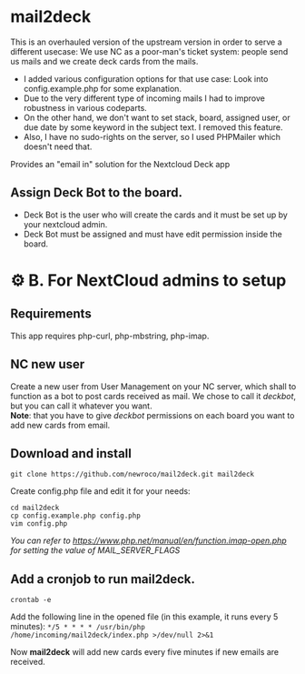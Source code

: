 # mail2deck

This is an overhauled version of the upstream version in order to serve a different usecase: We use NC as a poor-man's ticket system: people send us mails and we create deck cards from the mails. 

* I added various configuration options for that use case: Look into config.example.php for some explanation.
* Due to the very different type of incoming mails I had to improve robustness in various codeparts. 
* On the other hand, we don't want to set stack, board, assigned user, or due date by some keyword in the subject text. I removed this feature.
* Also, I have no sudo-rights on the server, so I used PHPMailer which doesn't need that.

Provides an "email in" solution for the Nextcloud Deck app

## Assign Deck Bot to the board.
* Deck Bot is the user who will create the cards and it must be set up by your nextcloud admin.
* Deck Bot must be assigned and must have edit permission inside the board.

# ⚙️ B. For NextCloud admins to setup
## Requirements
This app requires php-curl, php-mbstring, php-imap.

## NC new user
Create a new user from User Management on your NC server, which shall to function as a bot to post cards received as mail. We chose to call it *deckbot*, but you can call it whatever you want.<br>
__Note__: that you have to give *deckbot* permissions on each board you want to add new cards from email.

## Download and install
```
git clone https://github.com/newroco/mail2deck.git mail2deck
```

Create config.php file and edit it for your needs: 
```
cd mail2deck
cp config.example.php config.php
vim config.php
```

*You can refer to https://www.php.net/manual/en/function.imap-open.php for setting the value of MAIL_SERVER_FLAGS*

## Add a cronjob to run mail2deck.
```
crontab -e
```
Add the following line in the opened file (in this example, it runs every 5 minutes):
<code>*/5 * * * * /usr/bin/php /home/incoming/mail2deck/index.php >/dev/null 2>&1</code>

Now __mail2deck__ will add new cards every five minutes if new emails are received.
